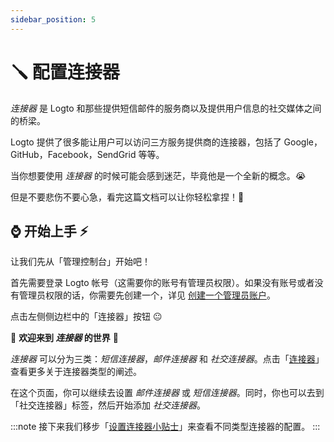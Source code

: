 ```yaml
---
sidebar_position: 5
---
```


# 🪛 配置连接器

_连接器_ 是 Logto 和那些提供短信邮件的服务商以及提供用户信息的社交媒体之间的桥梁。

Logto 提供了很多能让用户可以访问三方服务提供商的连接器，包括了 Google，GitHub，Facebook，SendGrid 等等。

当你想要使用 _连接器_ 的时候可能会感到迷茫，毕竟他是一个全新的概念。:sob:

但是不要悲伤不要心急，看完这篇文档可以让你轻松拿捏！:pinching_hand:

## :watch: 开始上手 :zap:

让我们先从「管理控制台」开始吧！

首先需要登录 Logto 帐号（这需要你的账号有管理员权限）。如果没有账号或者没有管理员权限的话，你需要先创建一个，详见 [创建一个管理员账户](../../tutorials/get-started/README.mdx#创建一个管理员账户)。

点击左侧侧边栏中的「连接器」按钮 :neutral_face:

:ghost: **欢迎来到 _连接器_ 的世界** :ghost:

_连接器_ 可以分为三类：_短信连接器_，_邮件连接器_ 和 _社交连接器_。点击「[连接器](../../references/connectors)」查看更多关于连接器类型的阐述。

在这个页面，你可以继续去设置 _邮件连接器_ 或 _短信连接器_。同时，你也可以去到「社交连接器」标签，然后开始添加 _社交连接器_。

:::note
接下来我们移步「[设置连接器小贴士](./connector-setup-tips)」来查看不同类型连接器的配置。
:::
